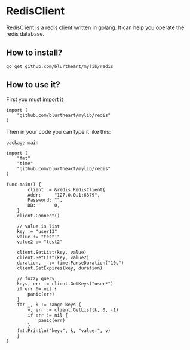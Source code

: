RedisClient
==============

RedisClient is a redis client written in golang. It can help you operate the redis database.

## How to install?

	go get github.com/blurtheart/mylib/redis
	
## How to use it?
First you must import it

	import (
		"github.com/blurtheart/mylib/redis"
	)
	
Then in your code you can type it like this:

    package main

    import (
        "fmt"
        "time"
        "github.com/blurtheart/mylib/redis"
    )

    func main() {
            client := &redis.RedisClient{
            Addr:     "127.0.0.1:6379",
            Password: "",
            DB:       0,
        }
        client.Connect()

        // value is list
        key := "user13"
        value := "test1"
        value2 := "test2"

        client.SetList(key, value)
        client.SetList(key, value2)
        duration, _ := time.ParseDuration("10s")
        client.SetExpires(key, duration)

        // fuzzy query
        keys, err := client.GetKeys("user*")
        if err != nil {
            panic(err)
        }
        for _, k := range keys {
            v, err := client.GetList(k, 0, -1)
            if err != nil {
                panic(err)
            }
        fmt.Println("key:", k, "value:", v)
        }
    }